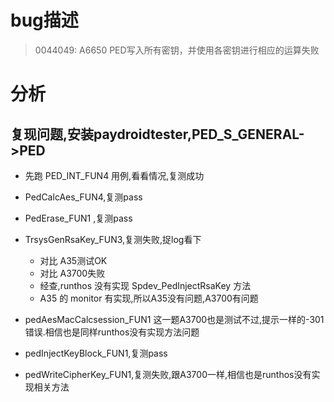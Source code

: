 # bug描述

> 0044049: A6650 PED写入所有密钥，并使用各密钥进行相应的运算失败

# 分析

## 复现问题,安装paydroidtester,PED_S_GENERAL->PED
* 先跑 	PED_INT_FUN4 用例,看看情况,复测成功
* PedCalcAes_FUN4,复测pass
* PedErase_FUN1  ,复测pass
* TrsysGenRsaKey_FUN3,复测失败,捉log看下
    * 对比 A35测试OK
    * 对比 A3700失败
    * 经查,runthos 没有实现 Spdev_PedInjectRsaKey  方法
    * A35 的 monitor 有实现,所以A35没有问题,A3700有问题

* pedAesMacCalcsession_FUN1 这一题A3700也是测试不过,提示一样的-301错误.相信也是同样runthos没有实现方法问题
* pedInjectKeyBlock_FUN1,复测pass
* pedWriteCipherKey_FUN1,复测失败,跟A3700一样,相信也是runthos没有实现相关方法


